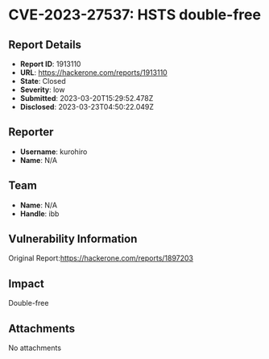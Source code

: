 # CVE-2023-27537: HSTS double-free

## Report Details
- **Report ID**: 1913110
- **URL**: https://hackerone.com/reports/1913110
- **State**: Closed
- **Severity**: low
- **Submitted**: 2023-03-20T15:29:52.478Z
- **Disclosed**: 2023-03-23T04:50:22.049Z

## Reporter
- **Username**: kurohiro
- **Name**: N/A

## Team
- **Name**: N/A
- **Handle**: ibb

## Vulnerability Information
Original Report:https://hackerone.com/reports/1897203

## Impact

Double-free

## Attachments
No attachments
